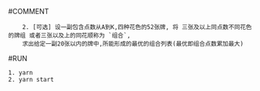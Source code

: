 #COMMENT

```
    2. [可选] 设一副包含点数从A到K,四种花色的52张牌, 将 三张及以上同点数不同花色的牌组 或者三张以及上的同花顺称为 `组合`,
    求出给定一副20张以内的牌中,所能形成的最优的组合列表(最优即组合点数累加最大)
```

#RUN

```
1. yarn
2. yarn start
```